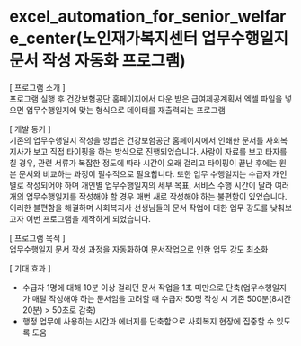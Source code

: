 # excel_automation_for_senior_welfare_center(노인재가복지센터 업무수행일지 문서 작성 자동화 프로그램)

[ 프로그램 소개 ]   
프로그램 실행 후 건강보험공단 홈페이지에서 다운 받은 급여제공계획서 엑셀 파일을 넣으면 업무수행일지에 맞는 형식으로 데이터를 재출력되는 프로그램

[ 개발 동기 ]   
기존의 업무수행일지 작성을 방법은 건강보험공단 홈페이지에서 인쇄한 문서를 사회복지사가 보고 직접 타이핑을 하는 방식으로 진행되었습니다. 사람이 자료를 보고 타자를 칠 경우, 관련 서류가 복잡한 정도에 따라 시간이 오래 걸리고 타이핑이 끝난 후에는 원본 문서와 비교하는 과정이 필수적으로 필요합니다. 또한 업무 수행일지는 수급자 개인별로 작성되어야 하며 개인별 업무수행일지의 세부 목표, 서비스 수행 시간이 달라 여러 개의 업무수행일지를 작성해야 할 경우 매번 새로 작성해야 하는 불편함이 있었습니다. 이러한 불편함을 해결하며 사회복지사 선생님들의 문서 작업에 대한 업무 강도를 낮춰보고자 이번 프로그램을 제작하게 되었습니다.

[ 프로그램 목적 ]  
업무수행일지 문서 작성 과정을 자동화하여 문서작업으로 인한 업무 강도 최소화

[ 기대 효과 ]
- 수급자 1명에 대해 10분 이상 걸리던 문서 작업을 1초 미만으로 단축(업무수행일지가 매달 작성해야 하는 문서임을 고려할 때 수급자 50명 작성 시 기존 500분(8시간 20분) > 50초로 감축)
- 행정 업무에 사용하는 시간과 에너지를 단축함으로 사회복지 현장에 집중할 수 있도록 도움
